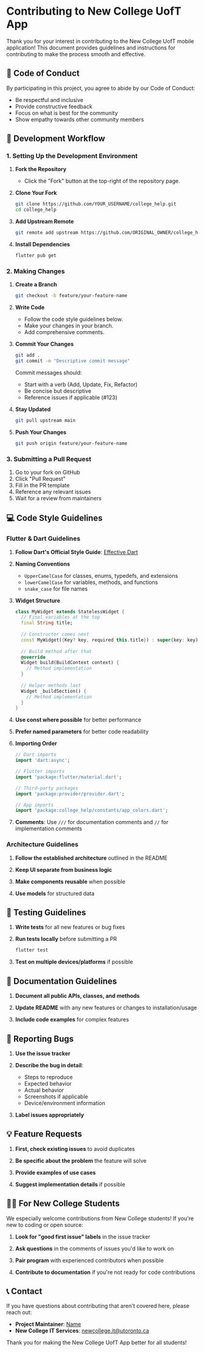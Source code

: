 # Contributing to New College UofT App

Thank you for your interest in contributing to the New College UofT mobile application! This document provides guidelines and instructions for contributing to make the process smooth and effective.

## 🌟 Code of Conduct

By participating in this project, you agree to abide by our Code of Conduct:

- Be respectful and inclusive
- Provide constructive feedback
- Focus on what is best for the community
- Show empathy towards other community members

## 🔄 Development Workflow

### 1. Setting Up the Development Environment

1. **Fork the Repository**
   - Click the "Fork" button at the top-right of the repository page.

2. **Clone Your Fork**
   ```bash
   git clone https://github.com/YOUR_USERNAME/college_help.git
   cd college_help
   ```

3. **Add Upstream Remote**
   ```bash
   git remote add upstream https://github.com/ORIGINAL_OWNER/college_help.git
   ```

4. **Install Dependencies**
   ```bash
   flutter pub get
   ```

### 2. Making Changes

1. **Create a Branch**
   ```bash
   git checkout -b feature/your-feature-name
   ```

2. **Write Code**
   - Follow the code style guidelines below.
   - Make your changes in your branch.
   - Add comprehensive comments.

3. **Commit Your Changes**
   ```bash
   git add .
   git commit -m "Descriptive commit message"
   ```
   
   Commit messages should:
   - Start with a verb (Add, Update, Fix, Refactor)
   - Be concise but descriptive
   - Reference issues if applicable (#123)

4. **Stay Updated**
   ```bash
   git pull upstream main
   ```

5. **Push Your Changes**
   ```bash
   git push origin feature/your-feature-name
   ```

### 3. Submitting a Pull Request

1. Go to your fork on GitHub
2. Click "Pull Request"
3. Fill in the PR template
4. Reference any relevant issues
5. Wait for a review from maintainers

## 💻 Code Style Guidelines

### Flutter & Dart Guidelines

1. **Follow Dart's Official Style Guide**: [Effective Dart](https://dart.dev/guides/language/effective-dart/style)

2. **Naming Conventions**
   - `UpperCamelCase` for classes, enums, typedefs, and extensions
   - `lowerCamelCase` for variables, methods, and functions
   - `snake_case` for file names

3. **Widget Structure**
   ```dart
   class MyWidget extends StatelessWidget {
     // Final variables at the top
     final String title;
     
     // Constructor comes next
     const MyWidget({Key? key, required this.title}) : super(key: key);
     
     // Build method after that
     @override
     Widget build(BuildContext context) {
       // Method implementation
     }
     
     // Helper methods last
     Widget _buildSection() {
       // Method implementation
     }
   }
   ```

4. **Use const where possible** for better performance

5. **Prefer named parameters** for better code readability

6. **Importing Order**
   ```dart
   // Dart imports
   import 'dart:async';
   
   // Flutter imports
   import 'package:flutter/material.dart';
   
   // Third-party packages
   import 'package:provider/provider.dart';
   
   // App imports
   import 'package:college_help/constants/app_colors.dart';
   ```

7. **Comments**: Use `///` for documentation comments and `//` for implementation comments

### Architecture Guidelines

1. **Follow the established architecture** outlined in the README

2. **Keep UI separate from business logic**

3. **Make components reusable** when possible

4. **Use models** for structured data

## 🧪 Testing Guidelines

1. **Write tests** for all new features or bug fixes

2. **Run tests locally** before submitting a PR
   ```bash
   flutter test
   ```

3. **Test on multiple devices/platforms** if possible

## 📝 Documentation Guidelines

1. **Document all public APIs, classes, and methods**

2. **Update README** with any new features or changes to installation/usage

3. **Include code examples** for complex features

## 🐞 Reporting Bugs

1. **Use the issue tracker**

2. **Describe the bug in detail**:
   - Steps to reproduce
   - Expected behavior
   - Actual behavior
   - Screenshots if applicable
   - Device/environment information

3. **Label issues appropriately**

## 💡 Feature Requests

1. **First, check existing issues** to avoid duplicates

2. **Be specific about the problem** the feature will solve

3. **Provide examples of use cases**

4. **Suggest implementation details** if possible

## 👩‍💻 For New College Students

We especially welcome contributions from New College students! If you're new to coding or open source:

1. **Look for "good first issue" labels** in the issue tracker

2. **Ask questions** in the comments of issues you'd like to work on

3. **Pair program** with experienced contributors when possible

4. **Contribute to documentation** if you're not ready for code contributions

## 📞 Contact

If you have questions about contributing that aren't covered here, please reach out:

- **Project Maintainer**: [Name](mailto:email@example.com)
- **New College IT Services**: [newcollege.it@utoronto.ca](mailto:newcollege.it@utoronto.ca)

Thank you for making the New College UofT App better for all students! 